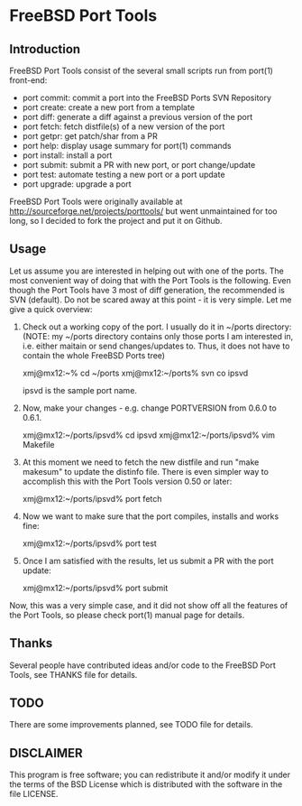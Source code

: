 FreeBSD Port Tools
==================


Introduction
------------

FreeBSD Port Tools consist of the several small scripts run from
port(1) front-end:
- port commit: commit a port into the FreeBSD Ports SVN Repository
- port create: create a new port from a template
- port diff: generate a diff against a previous version of the port
- port fetch: fetch distfile(s) of a new version of the port
- port getpr: get patch/shar from a PR
- port help: display usage summary for port(1) commands
- port install: install a port
- port submit: submit a PR with new port, or port change/update
- port test: automate testing a new port or a port update
- port upgrade: upgrade a port

FreeBSD Port Tools were originally available at http://sourceforge.net/projects/porttools/ 
but went unmaintained for too long, so I decided to fork the project and put it
on Github.

Usage
-----

Let us assume you are interested in helping out with one of the ports.
The most convenient way of doing that with the Port Tools is the following.
Even though the Port Tools have 3 most of diff generation, the recommended is 
SVN (default). Do not be scared away at this point - it is very simple.
Let me give a quick overview:

1. Check out a working copy of the port. I usually do it in ~/ports directory:
   (NOTE: my ~/ports directory contains only those ports I am interested in,
   i.e. either maitain or send changes/updates to. Thus, it does not have
   to contain the whole FreeBSD Ports tree)

   xmj@mx12:~% cd ~/ports
   xmj@mx12:~/ports% svn co ipsvd

   ipsvd is the sample port name.

2. Now, make your changes - e.g. change PORTVERSION from 0.6.0 to 0.6.1.

   xmj@mx12:~/ports/ipsvd% cd ipsvd
   xmj@mx12:~/ports/ipsvd% vim Makefile

3. At this moment we need to fetch the new distfile and run "make makesum" 
   to update the distinfo file. There is even simpler way to accomplish this 
   with the Port Tools version 0.50 or later:

   xmj@mx12:~/ports/ipsvd% port fetch

4. Now we want to make sure that the port compiles, installs and works fine:

   xmj@mx12:~/ports/ipsvd% port test

5. Once I am satisfied with the results, let us submit a PR 
   with the port update:

   xmj@mx12:~/ports/ipsvd% port submit
   
Now, this was a very simple case, and it did not show off all the features 
of the Port Tools, so please check port(1) manual page for details.
 
Thanks
------
Several people have contributed ideas and/or code to the FreeBSD Port Tools,
see THANKS file for details.

TODO
----
There are some improvements planned, see TODO file for details.

DISCLAIMER
----------

This program is free software; you can redistribute it 
and/or modify it under the terms of the BSD License 
which is distributed with the software in the file LICENSE.
